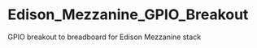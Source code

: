 Edison_Mezzanine_GPIO_Breakout
==============================

GPIO breakout to breadboard for Edison Mezzanine stack
